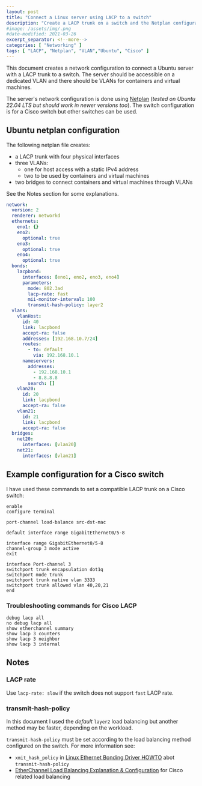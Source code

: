 ```yaml
---
layout: post
title: "Connect a Linux server using LACP to a switch"
description: "Create a LACP trunk on a switch and the Netplan configuration, including bridges and VLANS"
#image: /assets/img/.png
#date-modified: 2021-03-26
excerpt_separator: <!--more-->
categories: [ "Networking" ]
tags: [ "LACP", "Netplan", "VLAN","Ubuntu", "Cisco" ]
---
```


This document creates a network configuration to connect a Ubuntu server with a LACP trunk to a switch.
The server should be accessible on a dedicated VLAN and there should be VLANs for containers and virtual machines.

The server's network configuration is done using [Netplan](https://netplan.io/) (*tested on Ubuntu 22.04 LTS but should work in newer versions too*).
The switch configuration is for a Cisco switch but other switches can be used.

## Ubuntu netplan configuration

The following netplan file creates:

- a LACP trunk with four physical interfaces
- three VLANs:
  - one for host access with a static IPv4 address
  - two to be used by containers and virtual machines
- two bridges to connect containers and virtual machines through VLANs

See the Notes section for some explanations.

```yaml
network:
  version: 2
  renderer: networkd
  ethernets:
    eno1: {}
    eno2:
      optional: true
    eno3:
      optional: true
    eno4: 
      optional: true
  bonds:
    lacpbond:
      interfaces: [eno1, eno2, eno3, eno4]
      parameters:
        mode: 802.3ad
        lacp-rate: fast
        mii-monitor-interval: 100
        transmit-hash-policy: layer2
  vlans:
    vlanHost:
      id: 40
      link: lacpbond
      accept-ra: false
      addresses: [192.168.10.7/24]
      routes:
        - to: default
          via: 192.168.10.1
      nameservers:
        addresses:
          - 192.168.10.1
          - 8.8.8.8
        search: []
    vlan20:
      id: 20
      link: lacpbond
      accept-ra: false
    vlan21:
      id: 21
      link: lacpbond
      accept-ra: false
  bridges:
    net20:
      interfaces: [vlan20]
    net21:
      interfaces: [vlan21]
```

## Example configuration for a Cisco switch

I have used these commands to set a compatible LACP trunk on a Cisco switch:

```cisco_ios
enable
configure terminal

port-channel load-balance src-dst-mac

default interface range GigabitEthernet0/5-8

interface range GigabitEthernet0/5-8
channel-group 3 mode active
exit

interface Port-channel 3
switchport trunk encapsulation dot1q
switchport mode trunk
switchport trunk native vlan 3333
switchport trunk allowed vlan 40,20,21
end
```

### Troubleshooting commands for Cisco LACP

```cisco_ios
debug lacp all
no debug lacp all
show etherchannel summary
show lacp 3 counters
show lacp 3 neighbor
show lacp 3 internal
```

## Notes

### LACP rate

Use `lacp-rate: slow` if the switch does not support `fast` LACP rate.

### transmit-hash-policy

In this document I used the *default* `layer2` load balancing but another method may be faster, depending on the workload.

`transmit-hash-policy` must be set according to the load balancing method configured on the switch. For more information see:

- `xmit_hash_policy` in [Linux Ethernet Bonding Driver HOWTO](https://docs.kernel.org/networking/bonding.html) abot `transmit-hash-policy`
- [EtherChannel Load Balancing Explanation & Configuration](https://study-ccnp.com/etherchannel-load-balancing-explanation-configuration/) for Cisco related load balancing
